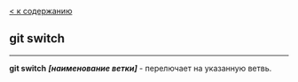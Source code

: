 [< к содержанию](readme.md)

## git switch
___
**git switch** ***[наименование ветки]*** - перелючает на указанную ветвь.
